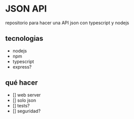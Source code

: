 # JSON API

repositorio para hacer una API json con typescript y nodejs

## tecnologias

- nodejs
- npm
- typescript
- express?

## qué hacer

- [] web server
- [] solo json
- [] tests?
- [] seguridad?
